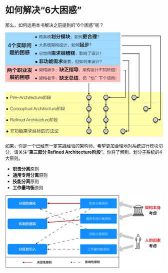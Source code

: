 # 如何解决“6大困惑”

那么，如何运用本书解决之前提到的“6个困惑”呢？

![针对6个困惑，不同的解决方法](images/solve-6-classic-confusion.jpg)

如果，你是一个已经有一定实践经验的架构师，希望更加合理地对系统进行模块切分，请关注“**第三部分 Refined Architecture阶段**”。你将了解到，划分子系统的4大原则。

- **职责分离**原则
- **通用专用分离**原则
- **技能分离**原则
- **工作量均衡**原则

![划分子系统的4大原则](images/four-principles-for-dividing-subsystems.jpg)
